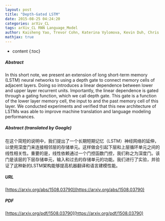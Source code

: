 ```yaml
---
layout: post
title: "Depth-Gated LSTM"
date: 2015-08-25 04:24:20
categories: arXiv_CL
tags: arXiv_CL RNN Language_Model
author: Kaisheng Yao, Trevor Cohn, Katerina Vylomova, Kevin Duh, Chris Dyer
mathjax: true
---
```


* content
{:toc}

##### Abstract
In this short note, we present an extension of long short-term memory (LSTM) neural networks to using a depth gate to connect memory cells of adjacent layers. Doing so introduces a linear dependence between lower and upper layer recurrent units. Importantly, the linear dependence is gated through a gating function, which we call depth gate. This gate is a function of the lower layer memory cell, the input to and the past memory cell of this layer. We conducted experiments and verified that this new architecture of LSTMs was able to improve machine translation and language modeling performances.

##### Abstract (translated by Google)
在这个简短的说明中，我们提出了一个长期短期记忆（LSTM）神经网络的延伸，以使用深度门来连接相邻层的存储单元。这样做会引起下层和上层循环单元之间的线性相关性。重要的是，线性依赖通过一个门控函数门控，我们称之为深度门。该门是该层的下层存储单元，输入和过去的存储单元的功能。我们进行了实验，并验证了这种新的LSTM架构能够提高机器翻译和语言建模性能。

##### URL
[https://arxiv.org/abs/1508.03790](https://arxiv.org/abs/1508.03790)

##### PDF
[https://arxiv.org/pdf/1508.03790](https://arxiv.org/pdf/1508.03790)

